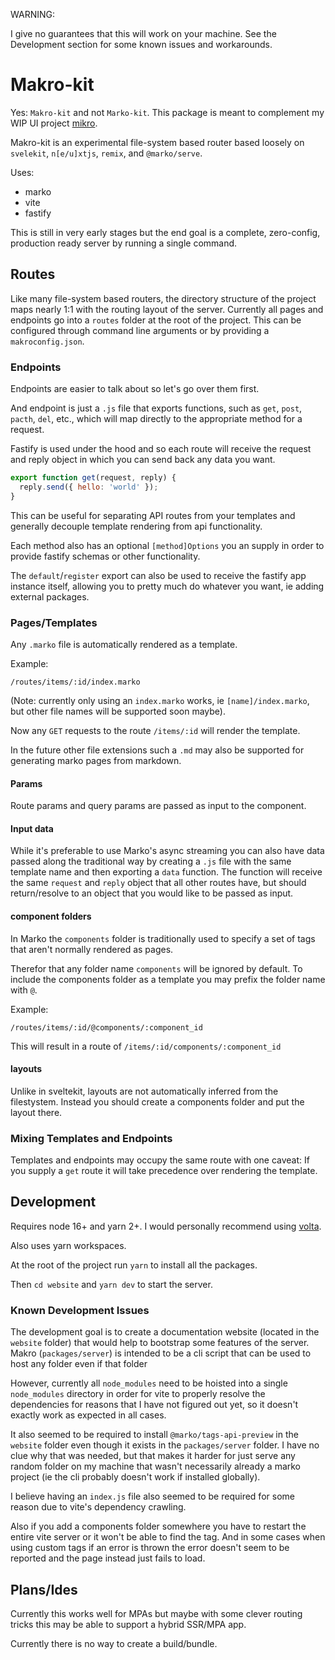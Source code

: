 WARNING:

I give no guarantees that this will work on your machine. See the Development section for some known issues and workarounds.

# Makro-kit

Yes: `Makro-kit` and not `Marko-kit`. This package is meant to complement my WIP UI project [mikro](https://github.com/Khauri/mikro-ui).

Makro-kit is an experimental file-system based router based loosely on `svelekit`, `n[e/u]xtjs`, `remix`, and `@marko/serve`.

Uses:
  - marko
  - vite
  - fastify

This is still in very early stages but the end goal is a complete, zero-config, production ready server by running a single command.

## Routes

Like many file-system based routers, the directory structure of the project maps nearly 1:1 with the routing layout of the server.
Currently all pages and endpoints go into a `routes` folder at the root of the project. This can be configured through command line arguments or by providing a `makroconfig.json`.

### Endpoints

Endpoints are easier to talk about so let's go over them first.

And endpoint is just a `.js` file that exports functions, such as `get`, `post`, `pacth`, `del`, etc., which will map directly to the appropriate method for a request.

Fastify is used under the hood and so each route will receive the request and reply object in which you can send back any data you want.

```js
export function get(request, reply) {
  reply.send({ hello: 'world' });
}
```

This can be useful for separating API routes from your templates and generally decouple template rendering from api functionality.

Each method also has an optional `[method]Options` you an supply in order to provide fastify schemas or other functionality.

The `default`/`register` export can also be used to receive the fastify app instance itself, allowing you to pretty much do whatever you want, ie adding external packages.

### Pages/Templates

Any `.marko` file is automatically rendered as a template.

Example:
```
/routes/items/:id/index.marko
```

(Note: currently only using an `index.marko` works, ie `[name]/index.marko`, but other file names will be supported soon maybe).

Now any `GET` requests to the route `/items/:id` will render the template.

In the future other file extensions such a `.md` may also be supported for generating marko pages from markdown.

#### Params

Route params and query params are passed as input to the component.

#### Input data

While it's preferable to use Marko's async streaming you can also have data passed along the traditional way by creating a `.js` file with the same template name
and then exporting a `data` function. The function will receive the same `request` and `reply` object that all other routes have, but should return/resolve to an object that 
you would like to be passed as input.

#### component folders

In Marko the `components` folder is traditionally used to specify a set of tags that aren't normally rendered as pages.

Therefor that any folder name `components` will be ignored by default.
To include the components folder as a template you may prefix the folder name with `@`.

Example:
```
/routes/items/:id/@components/:component_id
```

This will result in a route of `/items/:id/components/:component_id`

#### layouts

Unlike in sveltekit, layouts are not automatically inferred from the filestystem. Instead you should create a components folder and put the layout there.

### Mixing Templates and Endpoints

Templates and endpoints may occupy the same route with one caveat:
If you supply a `get` route it will take precedence over rendering the template.

## Development

Requires node 16+ and yarn 2+. I would personally recommend using [volta](https://volta.sh/).

Also uses yarn workspaces.

At the root of the project run `yarn` to install all the packages.

Then `cd website` and `yarn dev` to start the server.

### Known Development Issues

The development goal is to create a documentation website (located in the `website` folder) that would help to bootstrap some features of the server.
Makro (`packages/server`) is intended to be a cli script that can be used to host any folder even if that folder 

However, currently all `node_modules` need to be hoisted into a single `node_modules` directory in order for vite to properly resolve the dependencies for reasons that I have not figured out yet, so it doesn't exactly work as expected in all cases.

It also seemed to be required to install `@marko/tags-api-preview` in the `website` folder even though it exists in the `packages/server` folder. I have no clue why that was needed, but that makes it harder for just serve any random folder on my machine that wasn't necessarily already a marko project (ie the cli probably doesn't work if installed globally).

I believe having an `index.js` file also seemed to be required for some reason due to vite's dependency crawling.

Also if you add a components folder somewhere you have to restart the entire vite server or it won't be able to find the tag. And in some cases when using custom tags if an error is thrown the error doesn't seem to be reported and the page instead just fails to load.

## Plans/Ides

Currently this works well for MPAs but maybe with some clever routing tricks this may be able to support a hybrid SSR/MPA app.

Currently there is no way to create a build/bundle.